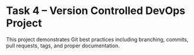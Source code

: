 # Task 4 – Version Controlled DevOps Project

This project demonstrates Git best practices including branching, commits, pull requests, tags, and proper documentation.

